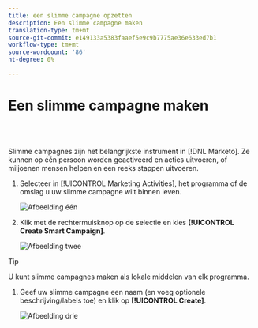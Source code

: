 ```yaml
---
title: een slimme campagne opzetten
description: Een slimme campagne maken
translation-type: tm+mt
source-git-commit: e149133a5383faaef5e9c9b7775ae36e633ed7b1
workflow-type: tm+mt
source-wordcount: '86'
ht-degree: 0%

---
```



# Een slimme campagne maken

<br> 

Slimme campagnes zijn het belangrijkste instrument in [!DNL Marketo]. Ze kunnen op één persoon worden geactiveerd en acties uitvoeren, of miljoenen mensen helpen en een reeks stappen uitvoeren.

1. Selecteer in [!UICONTROL Marketing Activities], het programma of de omslag u uw slimme campagne wilt binnen leven.

   ![Afbeelding één](/help/sky/assets/smart-campaigns/create-a-smart-campaign/create-a-smart-campaign-1.png)

1. Klik met de rechtermuisknop op de selectie en kies **[!UICONTROL Create Smart Campaign]**.

   ![Afbeelding twee](/help/sky/assets/smart-campaigns/create-a-smart-campaign/create-a-smart-campaign-2.png)

>[!TIP]
>
>U kunt slimme campagnes maken als lokale middelen van elk programma.

1. Geef uw slimme campagne een naam (en voeg optionele beschrijving/labels toe) en klik op **[!UICONTROL Create]**.

   ![Afbeelding drie](/help/sky/assets/smart-campaigns/create-a-smart-campaign/create-a-smart-campaign-3.png)
